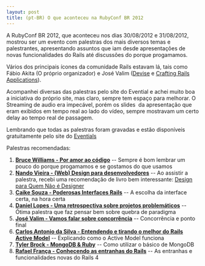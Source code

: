 ```yaml
---
layout: post
title: (pt-BR) O que aconteceu na RubyConf BR 2012
---
```


A RubyConf BR 2012, que aconteceu nos dias 30/08/2012 e 31/08/2012, mostrou ser um evento com palestras dos mais diversos temas e palestrantes, apresentando assuntos que iam desde apresentações de novas funcionalidades do Rails até discussões do porque progamamos.

Vários dos principais ícones da comunidade Rails estavam lá, tais como Fábio Akita (O próprio organizador) e José Valim ([Devise](https://github.com/plataformatec/devise) e [Crafting Rails Applications](http://www.amazon.com/Crafting-Rails-Applications-Development-Programmers/dp/1934356735)).

Acompanhei diversas das palestras pelo site do Evential e achei muito boa a iniciativa do próprio site, mas claro, sempre tem espaço para melhorar. O Streaming de audio era impecável, porém os slides  da apresentação que eram exibidos em tempo real ao lado do vídeo, sempre mostravam um certo delay ao tempo real de passagem.

Lembrando que todas as palestras foram gravadas e estão disponíveis gratuitamente pelo site do [Eventials](http://www.eventials.com/rubyconfbr2012)

Palestras recomendadas:
<ol>
	<li><a href="http://www.eventials.com/rubyconfbr2012/recorded/M2UzZTJkMzY2MzdiNTg2NTUxNWM1MzI3NWY1YjRhMzYjIzEyODQ_3D" target="_blank"><strong>Bruce Williams - Por amor ao código</strong></a> -- Sempre é bom lembrar um pouco do porque progamamos e se gostamos do que usamos</li>
	<li><a href="http://www.eventials.com/rubyconfbr2012/recorded/M2UzZTJkMzY2MzdiNTg2NTUxNWM1MzI3NWY1YjRhMzYjIzEyODU_3D" target="_blank"><strong>Nando Vieira - (Web) Design para desenvolvedores</strong></a> -- Ao assistir a palestra, recebi uma recomendação de livro bem interessante: <a href="http://www.livrariasaraiva.com.br/produto/379347/design-para-quem-nao-e-designer" target="_blank">Design para Quem Não é Designer</a></li>
	<li><a href="http://www.eventials.com/rubyconfbr2012/recorded/M2UzZTJkMzY2MzdiNTg2NTUxNWM1MzI3NWY1YjRhMzYjIzEyOTU_3D" target="_blank"><strong>Caike Souza - Poderosas Interfaces Rails</strong></a> -- A escolha da interface certa, na hora certa</li>
	<li><a href="http://www.eventials.com/rubyconfbr2012/recorded/M2UzZTJkMzY2MzdiNTg2NTUxNWM1MzI3NWY1YjRhMzYjIzEyODk_3D" target="_blank"><strong>Daniel Lopes - Uma retrospectiva sobre projetos problemáticos</strong></a> -- Ótima palestra que faz pensar bem sobre quebra de paradigma</li>
	<li><a href="http://www.eventials.com/rubyconfbr2012/recorded/M2UzZTJkMzY2MzdiNTg2NTUxNWM1MzI3NWY1YjRhMzYjIzEyOTk_3D" target="_blank"><strong>José Valim - Vamos falar sobre concorrência</strong></a> -- Concorrência e ponto final</li>
	<li><a href="http://www.eventials.com/rubyconfbr2012/recorded/M2UzZTJkMzY2MzdiNTg2NTUxNWM1MzI3NWY1YjRhMzYjIzEzMDI_3D" target="_blank"><strong>Carlos Antonio da Silva - Entendendo e tirando o melhor do Rails Active Model</strong></a> -- Explicando como o Active Model funciona</li>
	<li><a href="http://www.eventials.com/rubyconfbr2012/recorded/M2UzZTJkMzY2MzdiNTg2NTUxNWM1MzI3NWY1YjRhMzYjIzEzMDY_3D" target="_blank"><strong>Tyler Brock - MongoDB &amp; Ruby</strong></a> -- Como utilizar o básico de MongoDB</li>
	<li><a href="http://www.eventials.com/rubyconfbr2012/recorded/M2UzZTJkMzY2MzdiNTg2NTUxNWM1MzI3NWY1YjRhMzYjIzEzMDM_3D" target="_blank"><strong>Rafael França - Conhecendo as entranhas do Rails</strong></a> -- As entranhas e funcionalidades novas do Rails 4</li>
</ol>